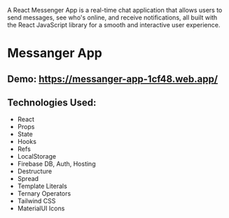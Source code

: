 A React Messenger App is a real-time chat application that allows users to send messages, see who's online, and receive notifications, all built with the React JavaScript library for a smooth and interactive user experience.
# Messanger App
## Demo: https://messanger-app-1cf48.web.app/

## Technologies Used:
- React
- Props
- State
- Hooks
- Refs
- LocalStorage
- Firebase DB, Auth, Hosting
- Destructure
- Spread
- Template Literals
- Ternary Operators
- Tailwind CSS
- MaterialUI Icons
